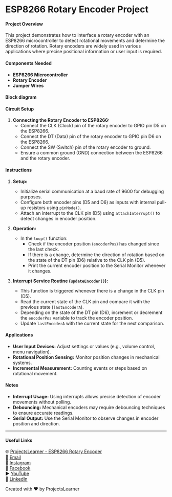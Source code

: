 # ESP8266 Rotary Encoder Project

#### Project Overview
This project demonstrates how to interface a rotary encoder with an ESP8266 microcontroller to detect rotational movements and determine the direction of rotation. Rotary encoders are widely used in various applications where precise positional information or user input is required.

#### Components Needed
- **ESP8266 Microcontroller**
- **Rotary Encoder**
- **Jumper Wires**

#### Block diagram


#### Circuit Setup
1. **Connecting the Rotary Encoder to ESP8266:**
   - Connect the CLK (Clock) pin of the rotary encoder to GPIO pin D5 on the ESP8266.
   - Connect the DT (Data) pin of the rotary encoder to GPIO pin D6 on the ESP8266.
   - Connect the SW (Switch) pin of the rotary encoder to ground.
   - Ensure a common ground (GND) connection between the ESP8266 and the rotary encoder.

#### Instructions
1. **Setup:**
   - Initialize serial communication at a baud rate of 9600 for debugging purposes.
   - Configure both encoder pins (D5 and D6) as inputs with internal pull-up resistors using `pinMode()`.
   - Attach an interrupt to the CLK pin (D5) using `attachInterrupt()` to detect changes in encoder position.

2. **Operation:**
   - In the `loop()` function:
     - Check if the encoder position (`encoderPos`) has changed since the last check.
     - If there is a change, determine the direction of rotation based on the state of the DT pin (D6) relative to the CLK pin (D5).
     - Print the current encoder position to the Serial Monitor whenever it changes.

3. **Interrupt Service Routine (`updateEncoder()`):**
   - This function is triggered whenever there is a change in the CLK pin (D5).
   - Read the current state of the CLK pin and compare it with the previous state (`lastEncoderA`).
   - Depending on the state of the DT pin (D6), increment or decrement the `encoderPos` variable to track the encoder position.
   - Update `lastEncoderA` with the current state for the next comparison.

#### Applications
- **User Input Devices:** Adjust settings or values (e.g., volume control, menu navigation).
- **Rotational Position Sensing:** Monitor position changes in mechanical systems.
- **Incremental Measurement:** Counting events or steps based on rotational movement.

#### Notes
- **Interrupt Usage:** Using interrupts allows precise detection of encoder movements without polling.
- **Debouncing:** Mechanical encoders may require debouncing techniques to ensure accurate readings.
- **Serial Output:** Use the Serial Monitor to observe changes in encoder position and direction.

---

#### Useful Links
🌐 [ProjectsLearner - ESP8266 Rotary Encoder](https://projectslearner.com/learn/esp8266-rotary-encoder)  
📧 [Email](mailto:projectslearner@gmail.com)  
📸 [Instagram](https://www.instagram.com/projectslearner/)  
📘 [Facebook](https://www.facebook.com/projectslearner)  
▶️ [YouTube](https://www.youtube.com/@ProjectsLearner)  
📘 [LinkedIn](https://www.linkedin.com/in/projectslearner)

Created with ❤️ by ProjectsLearner